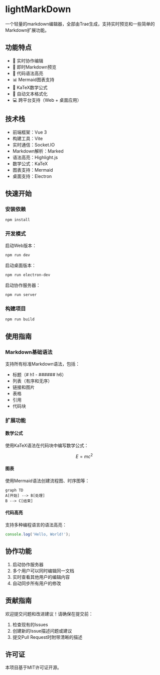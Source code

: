 # lightMarkDown
一个轻量的markdown编辑器，全部由Trae生成，支持实时预览和一些简单的Markdown扩展功能。

## 功能特点

- 🚀 实时协作编辑
- 📝 即时Markdown预览
- 🎨 代码语法高亮
- 📊 Mermaid图表支持
- 📐 KaTeX数学公式
- 🎯 自动文本格式化
- 💻 跨平台支持（Web + 桌面应用）

## 技术栈

- 前端框架：Vue 3
- 构建工具：Vite
- 实时通信：Socket.IO
- Markdown解析：Marked
- 语法高亮：Highlight.js
- 数学公式：KaTeX
- 图表支持：Mermaid
- 桌面支持：Electron

## 快速开始

### 安装依赖

```bash
npm install
```

### 开发模式

启动Web版本：
```bash
npm run dev
```

启动桌面版本：
```bash
npm run electron-dev
```

启动协作服务器：
```bash
npm run server
```

### 构建项目

```bash
npm run build
```

## 使用指南

### Markdown基础语法

支持所有标准Markdown语法，包括：
- 标题（# h1 - ###### h6）
- 列表（有序和无序）
- 链接和图片
- 表格
- 引用
- 代码块

### 扩展功能

#### 数学公式

使用KaTeX语法在代码块中编写数学公式：

```math
E = mc^2
```

#### 图表

使用Mermaid语法创建流程图、时序图等：

```mermaid
graph TD
A[开始] --> B[处理]
B --> C[结束]
```

#### 代码高亮

支持多种编程语言的语法高亮：

```javascript
console.log('Hello, World!');
```

## 协作功能

1. 启动协作服务器
2. 多个用户可以同时编辑同一文档
3. 实时查看其他用户的编辑内容
4. 自动同步所有用户的修改

## 贡献指南

欢迎提交问题和改进建议！请确保在提交前：

1. 检查现有的Issues
2. 创建新的Issue描述问题或建议
3. 提交Pull Request时附带清晰的描述

## 许可证

本项目基于MIT许可证开源。
